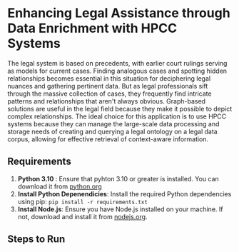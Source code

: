 # Enhancing Legal Assistance through Data Enrichment with HPCC Systems
The legal system is based on precedents, with earlier court rulings serving as models for 
current cases. Finding analogous cases and spotting hidden relationships becomes essential
in this situation for deciphering legal nuances and gathering pertinent data. But as legal
professionals sift through the massive collection of cases, they frequently find intricate
patterns and relationships that aren't always obvious. Graph-based solutions are useful in the
legal field because they make it possible to depict complex relationships. The ideal choice
for this application is to use HPCC systems because they can manage the large-scale data
processing and storage needs of creating and querying a legal ontology on a legal data
corpus, allowing for effective retrieval of context-aware information.

## Requirements

1. **Python 3.10** : Ensure that pyhton 3.10 or greater is installed. You can download it from [python.org](https://www.python.org/downloads)
2. **Install Python Depenendicies**:  Install the required Python dependencies using pip:
   ``` pip install -r requirements.txt ```
3. **Install Node.js**: Ensure you have Node.js installed on your machine. If not, download and install it from [nodejs.org](https://nodejs.org/en).

## Steps to Run 


